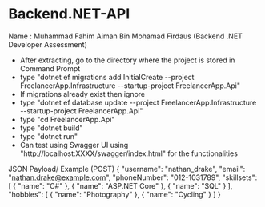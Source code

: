 # Backend.NET-API

Name : Muhammad Fahim Aiman Bin Mohamad Firdaus 
(Backend .NET Developer Assessment)

- After extracting, go to the directory where the project is stored in Command Prompt
- type "dotnet ef migrations add InitialCreate --project FreelancerApp.Infrastructure --startup-project FreelancerApp.Api"
- If migrations already exist then ignore
- type "dotnet ef database update --project FreelancerApp.Infrastructure --startup-project FreelancerApp.Api"
- type "cd FreelancerApp.Api"
- type "dotnet build"
- type "dotnet run"
- Can test using Swagger UI using "http://localhost:XXXX/swagger/index.html" for the functionalities

JSON Payload/ Example (POST)
{
  "username": "nathan_drake",
  "email": "nathan.drake@example.com",
  "phoneNumber": "012-1031789",
  "skillsets": [
    { "name": "C#" },
    { "name": "ASP.NET Core" },
    { "name": "SQL" }
  ],
  "hobbies": [
    { "name": "Photography" },
    { "name": "Cycling" }
  ]
}
